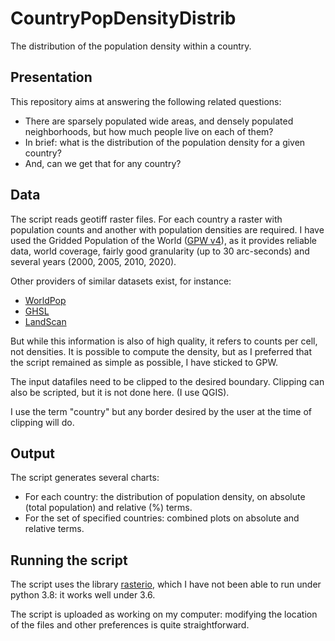 # CountryPopDensityDistrib
The distribution of the population density within a country.

## Presentation
This repository aims at answering the following related questions:

* There are sparsely populated wide areas, and densely populated neighborhoods, but how much people live on each of them? 
* In brief: what is the distribution of the population density for a given country? 
* And, can we get that for any country?

## Data
The script reads geotiff raster files. For each country a raster with population counts and another with population densities are required.
I have used the Gridded Population of the World ([GPW v4](https://sedac.ciesin.columbia.edu/data/collection/gpw-v4/sets/browse)), as it provides reliable data, world coverage, fairly good granularity (up to 30 arc-seconds) and several years (2000, 2005, 2010, 2020). 

Other providers of similar datasets exist, for instance:
* [WorldPop](https://www.worldpop.org/project/categories?id=3)
* [GHSL](https://ghsl.jrc.ec.europa.eu/datasets.php)
* [LandScan](https://landscan.ornl.gov/)

But while this information is also of high quality, it refers to counts per cell, not densities. It is possible to compute the density, but as I preferred that the script remained as simple as possible, I have sticked to GPW.

The input datafiles need to be clipped to the desired boundary. Clipping can also be scripted, but it is not done here. (I use QGIS).

I use the term "country" but any border desired by the user at the time of clipping will do.

## Output
The script generates several charts:
* For each country: the distribution of population density, on absolute (total population) and relative (%) terms.
* For the set of specified countries: combined plots on absolute and relative terms. 

## Running the script
The script uses the library [rasterio](https://rasterio.readthedocs.io/en/latest/index.html#), which I have not been able to run under python 3.8: it works well under 3.6.

The script is uploaded as working on my computer: modifying the location of the files and other preferences is quite straightforward.

